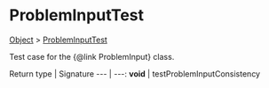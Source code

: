 # ProblemInputTest

[Object]() > [ProblemInputTest](nullfr/faylixe/googlecodejam/client/webservice/ProblemInputTest.md)

Test case for the {@link ProblemInput} class.

Return type | Signature
--- | ---:
**void** | testProblemInputConsistency
